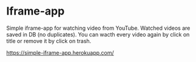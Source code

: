 # Iframe-app

Simple iframe-app for watching video from YouTube. Watched videos are saved in DB (no duplicates). You can wacth every video again by click on title or remove it by click on trash. 

https://simple-iframe-app.herokuapp.com/
